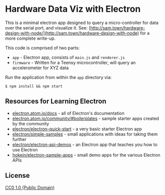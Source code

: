# Hardware Data Viz with Electron

This is a minimal electron app designed to query a micro-controller for data over the serial port, and visualize it. See: [http://sam.town/hardware-design-with-node/](http://sam.town/hardware-design-with-node) for a more complete write-up.

This code is comprised of two parts:

- `app` - Electron app, consists of `main.js` and `renderer.js`
- `firmware` - Written for a Teensy microcontroller, will query an accelerometer for XYZ data

Run the application from within the `app` directory via:
```
$ npm install && npm start
```

## Resources for Learning Electron

- [electron.atom.io/docs](http://electron.atom.io/docs) - all of Electron's documentation
- [electron.atom.io/community/#boilerplates](http://electron.atom.io/community/#boilerplates) - sample starter apps created by the community
- [electron/electron-quick-start](https://github.com/electron/electron-quick-start) - a very basic starter Electron app
- [electron/simple-samples](https://github.com/electron/simple-samples) - small applications with ideas for taking them further
- [electron/electron-api-demos](https://github.com/electron/electron-api-demos) - an Electron app that teaches you how to use Electron
- [hokein/electron-sample-apps](https://github.com/hokein/electron-sample-apps) - small demo apps for the various Electron APIs

## License

[CC0 1.0 (Public Domain)](LICENSE.md)
